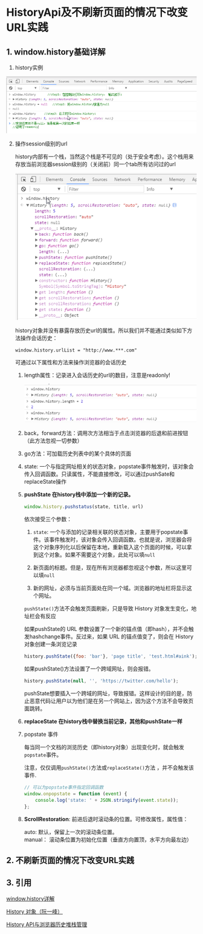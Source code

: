 # HistoryApi及不刷新页面的情况下改变URL实践

## 1. window.history基础详解
1. history实例

<img src="./images/02.png" width="600" />

2. 操作session级别的url

    history内部有一个栈，当然这个栈是不可见的（处于安全考虑）。这个栈用来存放当前浏览器session级别的（关闭前）同一个tab所有访问过的url

    <img src="./images/03.png" width="600" />

    history对象并没有暴露存放历史url的属性。所以我们并不能通过类似如下方法操作会话历史：
    ```
    window.history.urlList = "http://www.***.com"
    ```

    可通过以下属性和方法来操作浏览器的会话历史

    1. length属性：记录进入会话历史的url的数目，注意是readonly!

        <img src="./images/04.png" width="600" />

    2. back，forward方法：调用次方法相当于点击浏览器的后退和前进按钮（此方法忽视一切参数）

    3. go方法：可加载历史列表中的某个具体的页面

    4. state: 一个与指定网址相关的状态对象，popstate事件触发时，该对象会传入回调函数。只读属性，不能直接修改，可以通过pushSate和replaceState操作

    5. **pushState 在history栈中添加一个新的记录。**
        ```js
        window.history.pushstatus(state, title, url)
        ```
        依次接受三个参数：

        1. `state`: 一个与添加的记录相关联的状态对象，主要用于popstate事件。该事件触发时，该对象会传入回调函数。也就是说，浏览器会将这个对象序列化以后保留在本地，重新载入这个页面的时候，可以拿到这个对象。如果不需要这个对象，此处可以填`null`

        2. 新页面的标题。但是，现在所有浏览器都忽视这个参数，所以这里可以填`null`

        3. 新的网址，必须与当前页面处在同一个域。浏览器的地址栏将显示这个网址。

        `pushState()`方法不会触发页面刷新，只是导致 History 对象发生变化，地址栏会有反应

        如果pushState的 URL 参数设置了一个新的锚点值（即hash），并不会触发hashchange事件。反过来，如果 URL 的锚点值变了，则会在 History 对象创建一条浏览记录
        ```js
        history.pushState({foo: 'bar'}, 'page title', 'test.html#aink');
        ```

        如果pushState()方法设置了一个跨域网址，则会报错。
        ```js
        history.pushState(null, '', 'https://twitter.com/hello');
        ```
        pushState想要插入一个跨域的网址，导致报错。这样设计的目的是，防止恶意代码让用户以为他们是在另一个网站上，因为这个方法不会导致页面跳转。

    6. **replaceState 在history栈中替换当前记录，其他和pushState一样**

    7. popstate 事件

        每当同一个文档的浏览历史（即history对象）出现变化时，就会触发`popstate`事件。

        注意，仅仅调用`pushState()`方法或`replaceState()`方法 ，并不会触发该事件.

        ```js
        // 可以为popstate事件指定回调函数
        window.onpopstate = function (event) {
            console.log('state: ' + JSON.stringify(event.state));
        };
        ```

    8. **ScrollRestoration**: 前进后退时滚动条的位置。可修改属性，属性值：

        auto: 默认，保留上一次的滚动条位置。        
        manual： 滚动条位置为初始化位置（垂直方向置顶，水平方向最左边）
    
## 2. 不刷新页面的情况下改变URL实践


## 3. 引用
[window.history详解](https://my.oschina.net/u/3303095/blog/1083136)

[History 对象（阮一峰）](https://wangdoc.com/javascript/bom/history.html)

[History API与浏览器历史堆栈管理](https://www.cnblogs.com/accordion/p/5699372.html)